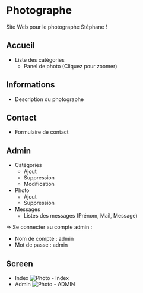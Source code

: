 # Photographe
Site Web pour le photographe Stéphane !

## Accueil
- Liste des catégories
  - Panel de photo (Cliquez pour zoomer)

## Informations
- Description du photographe

## Contact
- Formulaire de contact

## Admin
- Catégories
  - Ajout
  - Suppression
  - Modification
- Photo
  - Ajout
  - Suppression
- Messages
  - Listes des messages (Prénom, Mail, Message)

=> Se connecter au compte admin :
- Nom de compte : admin
- Mot de passe : admin

## Screen
- Index
![Photo - Index](https://user-images.githubusercontent.com/41271314/67465742-0b587180-f646-11e9-8bf8-4a8b0357f830.PNG)
- Admin
![Photo - ADMIN](https://user-images.githubusercontent.com/41271314/67465743-0bf10800-f646-11e9-9236-a2c1dd44fdba.PNG)
